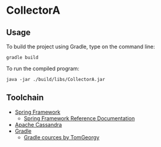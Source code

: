 # CollectorA

## Usage
To build the project using Gradle, type on the command line:
```
gradle build
```
To run the compiled program:
```
java -jar ./build/libs/CollectorA.jar 
```
## Toolchain
* [Spring Framework](https://spring.io/)
  - [Spring Framework Reference Documentation](https://docs.spring.io/spring-framework/docs/3.2.5.RELEASE/spring-framework-reference/htmlsingle/#overview-usagescenarios)
* [Apache Cassandra](https://cassandra.apache.org/_/index.html)
* [Gradle](https://gradle.com/)
  - [Gradle cources by TomGeorgy](https://tomgregory.com)